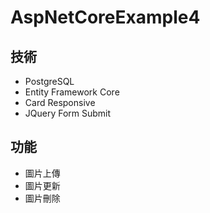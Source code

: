 # AspNetCoreExample4

## 技術

- PostgreSQL
- Entity Framework Core
- Card Responsive
- JQuery Form Submit

## 功能

- 圖片上傳
- 圖片更新
- 圖片刪除
